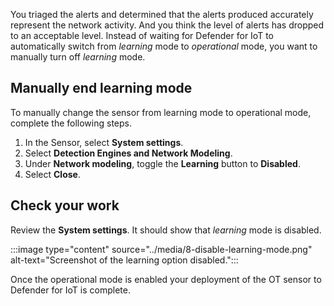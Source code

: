 You triaged the alerts and determined that the alerts produced accurately represent the network activity. And you think the level of alerts has dropped to an acceptable level. Instead of waiting for Defender for IoT to automatically switch from *learning* mode to *operational* mode, you want to manually turn off *learning* mode.

## Manually end learning mode

To manually change the sensor from learning mode to operational mode, complete the following steps.

1. In the Sensor, select **System settings**.
1. Select **Detection Engines and Network Modeling**.
1. Under **Network modeling**, toggle the **Learning** button to **Disabled**.
1. Select **Close**.

## Check your work

Review the **System settings**. It should show that *learning* mode is disabled.

:::image type="content" source="../media/8-disable-learning-mode.png" alt-text="Screenshot of the learning option disabled.":::

Once the operational mode is enabled your deployment of the OT sensor to Defender for IoT is complete.

<!--- Review content to make sure accurate/complete. -->